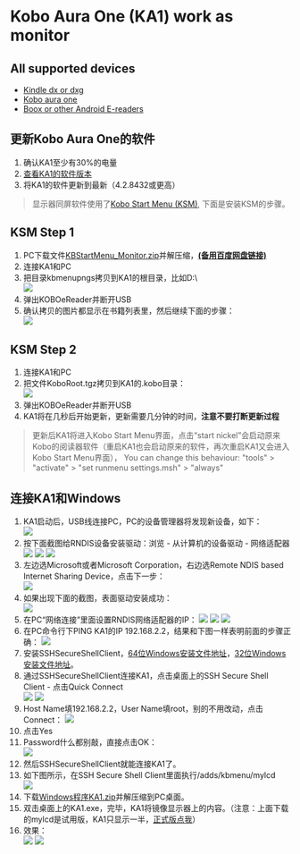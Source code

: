 # Kobo Aura One (KA1) work as monitor #
## All supported devices ##
- [Kindle dx or dxg](https://github.com/nahtethan/dxg-display/blob/master/DXG.md)
- [Kobo aura one](https://github.com/nahtethan/dxg-display/blob/master/e-reader/KOBOen.md)
- [Boox or other Android E-readers](https://github.com/nahtethan/dxg-display/blob/master/BOOXen.md)
## 更新Kobo Aura One的软件 ##
1. 确认KA1至少有30%的电量
2. [查看KA1的软件版本](https://www.kobo.com/help/en-US/article/3092/updating-your-kobo-ereader)
3. 将KA1的软件更新到最新（4.2.8432或更高）
> 显示器同屏软件使用了[Kobo Start Menu (KSM)](http://www.mobileread.mobi/forums/showthread.php?t=266821), 下面是安装KSM的步骤。
## KSM Step 1 ##
1. PC下载文件[KBStartMenu_Monitor.zip](https://raw.githubusercontent.com/nahtethan/dxg-display/master/00-binary/KBStartMenu_Monitor.zip)并解压缩，**[(备用百度网盘链接)](http://pan.baidu.com/s/1o80n8Gq)**
2. 连接KA1和PC
3. 把目录kbmenupngs拷贝到KA1的根目录，比如D:\  
![](https://github.com/nahtethan/dxg-display/blob/master/99-pictures/KAO_01.jpg)
4. 弹出KOBOeReader并断开USB
5. 确认拷贝的图片都显示在书籍列表里，然后继续下面的步骤：  
![](https://github.com/nahtethan/dxg-display/blob/master/99-pictures/KAO_02.jpg)
## KSM Step 2 ##
1. 连接KA1和PC
2. 把文件KoboRoot.tgz拷贝到KA1的.kobo目录：  
![](https://github.com/nahtethan/dxg-display/blob/master/99-pictures/KAO_03.jpg)
3. 弹出KOBOeReader并断开USB
4. KA1将在几秒后开始更新，更新需要几分钟的时间，**注意不要打断更新过程**
> 更新后KA1将进入Kobo Start Menu界面，点击“start nickel”会启动原来Kobo的阅读器软件（重启KA1也会启动原来的软件，再次重启KA1又会进入Kobo Start Menu界面）， You can change this behaviour: "tools" > "activate" > "set runmenu settings.msh" > "always"
## 连接KA1和Windows ##
1. KA1启动后，USB线连接PC，PC的设备管理器将发现新设备，如下：  
![](https://github.com/nahtethan/dxg-display/blob/master/99-pictures/RNDIS01.jpg)
2. 按下面截图给RNDIS设备安装驱动：浏览 - 从计算机的设备驱动 - 网络适配器  
![](https://github.com/nahtethan/dxg-display/blob/master/99-pictures/RNDIS02.jpg)
![](https://github.com/nahtethan/dxg-display/blob/master/99-pictures/RNDIS03.jpg)
![](https://github.com/nahtethan/dxg-display/blob/master/99-pictures/RNDIS04.jpg)
3. 左边选Microsoft或者Microsoft Corporation，右边选Remote NDIS based Internet Sharing Device，点击下一步：  
![](https://github.com/nahtethan/dxg-display/blob/master/99-pictures/RNDIS05.jpg)
4. 如果出现下面的截图，表面驱动安装成功：  
![](https://github.com/nahtethan/dxg-display/blob/master/99-pictures/RNDIS06.jpg)
5. 在PC“网络连接”里面设置RNDIS网络适配器的IP：
![](https://github.com/nahtethan/dxg-display/blob/master/99-pictures/RNDIS08.jpg)
![](https://github.com/nahtethan/dxg-display/blob/master/99-pictures/RNDIS09.jpg)
![](https://github.com/nahtethan/dxg-display/blob/master/99-pictures/RNDIS10.jpg)
6. 在PC命令行下PING KA1的IP 192.168.2.2，结果和下图一样表明前面的步骤正确：
![](https://github.com/nahtethan/dxg-display/blob/master/99-pictures/RNDIS11.jpg)
7. 安装SSHSecureShellClient，[64位Windows安装文件地址](http://pan.baidu.com/s/1rvIZ8)，[32位Windows安装文件地址](http://pan.baidu.com/s/1o6OhpjW)。
8. 通过SSHSecureShellClient连接KA1，点击桌面上的SSH Secure Shell Client - 点击Quick Connect  
![](https://github.com/nahtethan/dxg-display/blob/master/99-pictures/01.jpg)
![](https://github.com/nahtethan/dxg-display/blob/master/99-pictures/02.jpg)
9. Host Name填192.168.2.2，User Name填root，别的不用改动，点击Connect：
![](https://github.com/nahtethan/dxg-display/blob/master/99-pictures/03.jpg)
10. 点击Yes
11. Password什么都别敲，直接点击OK：  
![](https://github.com/nahtethan/dxg-display/blob/master/99-pictures/04.png)
12. 然后SSHSecureShellClient就能连接KA1了。
13. 如下图所示，在SSH Secure Shell Client里面执行/adds/kbmenu/mylcd  
![](https://github.com/nahtethan/dxg-display/blob/master/99-pictures/KAO_04.jpg)
14. 下载[Windows程序KA1.zip](https://raw.githubusercontent.com/nahtethan/dxg-display/master/00-binary/KA1.zip)并解压缩到PC桌面。
15. 双击桌面上的KA1.exe，完毕，KA1将镜像显示器上的内容。（注意：上面下载的mylcd是试用版，KA1只显示一半，[正式版点我](https://item.taobao.com/item.htm?id=520024244524)）
16. 效果：  
![](https://github.com/nahtethan/dxg-display/blob/master/99-pictures/IMG_3664.JPG)
![](https://github.com/nahtethan/dxg-display/blob/master/99-pictures/IMG_3665.JPG)
